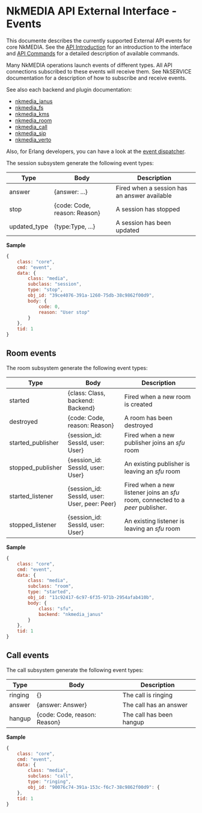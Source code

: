 # NkMEDIA API External Interface - Events

This documente describes the currently supported External API events for core NkMEDIA. 
See the [API Introduction](intro.md) for an introduction to the interface and [API Commands](api.md) for a detailed description of available commands.

Many NkMEDIA operations launch events of different types. All API connections subscribed to these events will receive them. See NkSERVICE documentation for a description of how to subscribe and receive events.

See also each backend and plugin documentation:

* [nkmedia_janus](janus.md)
* [nkmedia_fs](fs.md)
* [nkmedia_kms](kms.md)
* [nkmedia_room](room.md)
* [nkmedia_call](call.md)
* [nkmedia_sip](sip.md)
* [nkmedia_verto](verto.md)

Also, for Erlang developers, you can have a look at the [event dispatcher](../src/nkmedia_api_events.erl).


The session subsystem generate the following event types:

Type|Body|Description
---|---|---
answer|{answer: ...}|Fired when a session has an answer available
stop|{code: Code, reason: Reason}|A session has stopped
updated_type|{type:Type, ...}|A session has been updated

**Sample**

```js
{
	class: "core",
	cmd: "event",
	data: {
		class: "media",
		subclass: "session",
		type: "stop",
		obj_id: "39ce4076-391a-1260-75db-38c9862f00d9",
		body: {
			code: 0,
			reason: "User stop"
		}
	},
	tid: 1
}
```



## Room events

The room subsystem generate the following event types:

Type|Body|Description
---|---|---
started|{class: Class, backend: Backend}|Fired when a new room is created
destroyed|{code: Code, reason: Reason}|A room has been destroyed
started_publisher|{session_id: SessId, user: User}|Fired when a new publisher joins an _sfu_ room
stopped_publisher|{session_id: SessId, user: User}|An existing publisher is leaving an _sfu_ room
started_listener|{session_id: SessId, user: User, peer: Peer}|Fired when a new listener joins an _sfu_ room, connected to a _peer_ publisher.
stopped_listener|{session_id: SessId, user: User}|An existing listener is leaving an _sfu_ room


**Sample**

```js
{
	class: "core",
	cmd: "event",
	data: {
		class: "media",
		subclass: "room",
		type: "started",
		obj_id: "11c92417-6c97-6f35-971b-2954afab410b",
		body: {
			class: "sfu",
			backend: "nkmedia_janus"
		}
	},
	tid: 1
}
```


## Call events

The call subsystem generate the following event types:

Type|Body|Description
---|---|---
ringing|{}|The call is ringing
answer|{answer: Answer}|The call has an answer
hangup|{code: Code, reason: Reason}|The call has been hangup

**Sample**

```js
{
	class: "core",
	cmd: "event",
	data: {
		class: "media",
		subclass: "call",
		type: "ringing",
		obj_id: "90076c74-391a-153c-f6c7-38c9862f00d9": {
	},
	tid: 1
}
```

